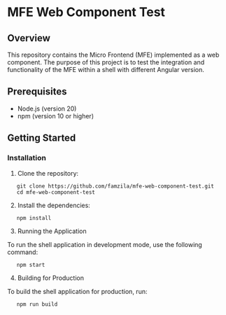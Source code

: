 # MFE Web Component Test

## Overview
This repository contains the Micro Frontend (MFE) implemented as a web component. The purpose of this project is to test the integration and functionality of the MFE within a shell with different Angular version.


## Prerequisites
- Node.js (version 20)
- npm (version 10 or higher)

## Getting Started

### Installation
1. Clone the repository:
```
   git clone https://github.com/famzila/mfe-web-component-test.git
   cd mfe-web-component-test
```

2. Install the dependencies:

```
   npm install
```

3. Running the Application

To run the shell application in development mode, use the following command:

```
   npm start
```

4. Building for Production

To build the shell application for production, run:

```
   npm run build
```